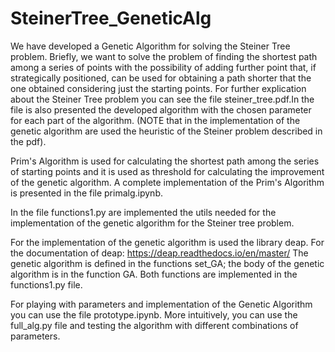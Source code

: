 # SteinerTree_GeneticAlg
We have developed a Genetic Algorithm for solving the Steiner Tree problem.  Briefly, we want to solve the problem of finding the shortest path among a series of points with the possibility of adding further point that, if strategically positioned, can be used for obtaining a path shorter that the one obtained considering just the starting points.
For further explication about the Steiner Tree problem you can see the file steiner_tree.pdf.In the file is also presented the developed algorithm with the chosen parameter for each part of the algorithm. (NOTE that in the implementation of the genetic algorithm are used the heuristic of the Steiner problem described in the pdf).

Prim's Algorithm is used for calculating the shortest path among the series of starting points and it is used as threshold for calculating the improvement of the genetic algorithm.
A complete implementation of the Prim's Algorithm is presented in the file primalg.ipynb.

In the file functions1.py are implemented the utils needed for the implementation of the genetic algorithm for the Steiner tree problem.

For the implementation of the genetic algorithm is used the library deap. For the documentation of deap: https://deap.readthedocs.io/en/master/
The genetic algorithm is defined in the functions set_GA; the body of the genetic algorithm is in the function GA. Both functions are implemented in the functions1.py file.

For playing with parameters and implementation of the Genetic Algorithm you can use the file prototype.ipynb.
More intuitively, you can use the full_alg.py file and testing the algorithm with different combinations of parameters.



